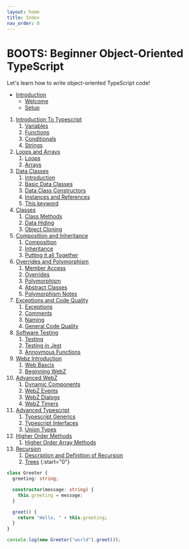 ```yaml
---
layout: home
title: Index
nav_order: 0
---
```


# BOOTS: Beginner Object-Oriented TypeScript

Let's learn how to write object-oriented TypeScript code!
- [Introduction](text/0-introduction/index.md)
   - [Welcome](text/0-introduction/welcome.md)
   - [Setup](text/9-introduction/setup.md) 

1. [Introduction To Typescript](text/1-typescript/index.md)
   1. [Variables](text/1-typescript/variables.md)
   2. [Functions](text/1-typescript/functions.md)
   3. [Conditionals](text/1-typescript/conditionals.md)
   4. [Strings](text/1-typescript/strings.md)
2. [Loops and Arrays](text/2-loops/index.md)
   1. [Loops](text/2-loops/loops.md)
   2. [Arrays](text/2-loops/arrays.md)
3. [Data Classes](text/3-dataclass/index.md)
    1. [Introduction](text/3-dataclass/intro.md)
    2. [Basic Data Classes](text/3-dataclass/basic.md)
    3. [Data Class Constructors](text/3-dataclass/constructors.md)
    4. [Instances and References](text/3-dataclass/references.md)
    5. [This keyword](text/3-dataclass/this.md)
4. [Classes](text/4-classes/index.md)
    1. [Class Methods](text/4-classes/methods.md)
    2. [Data Hiding](text/4-classes/private.md)
    3. [Object Cloning](text/4-classes/clone.md)
5. [Composition and Inheritance](text/5-composition-inheritance/index.md)
    1. [Composition](text/5-composition-inheritance/composition.md)
    2. [Inheritance](text/5-composition-inheritance/inheritance.md)
    3. [Putting it all Together](text/5-composition-inheritance/summation.md)
6. [Overrides and Polymorphism](text/6-polymorphism/index.md)
    1. [Member Access](text/6-polymorphism/member_access.md)
    2. [Overrides](text/6-polymorphism/overrides.md)
    3. [Polymorphism](text/6-polymorphism/polymorphism.md)
    4. [Abstract Classes](text/6-polymorphism/abstract.md)
    5. [Polymorphism Notes](text/6-polymorphism/notes.md)
7. [Exceptions and Code Quality](text/7-exceptions_code_qual/index.md)
    1. [Exceptions](text/7-exceptions_code_qual/excedptions.md)
    2. [Comments](text/7-exceptions_code_qual/comments.md)
    3. [Naming](text/7-exceptions_code_qual/naming.md)
    4. [General Code Quality](text/7-exceptions_code_qual/general.md)
8. [Software Testing](text/8-testing/index.md)
    1. [Testing](text/8-testing/testing.md)
    2. [Testing in Jest](text/8-testing/jest.md)
    3. [Annoymous Functions](text/8-testing/anonymous.md)
9. [Webz Introduction](text/9-webz-intro/index.md)
    1. [Web Bascis](text/9-webz-intro/webbasics.md)
    2. [Beginning WebZ](text/9-webz-intro/beginning_webz.md)
10. [Advanced WebZ](text/10-webz-advanced/index.md)
    1. [Dynamic Components](text/10-webz-advanced/dynamic.md)
    2. [WebZ Events](text/10-webz-advanced/events.md)
    3. [WebZ Dialogs](text/10-webz-advanced/dialogs.md)
    4. [WebZ Timers](text/10-webz-advanced/timers.md)
11. [Advanced Typescript](text/11-Advanced%20Typescript/index.md)
    1. [Typescript Generics](text/11-Advanced%20Typescript/generics.md)
    2. [Typescript Interfaces](text/11-Advanced%20Typescript/interfaces.md)
    3. [Union Types](text/11-Advanced%20Typescript/unions.md)
12. [Higher Order Methods](text/12-high-order-methods/index.md)
    1. [Higher Order Array Methods](text/12-high-order-methods/arrays.md)
13. [Recursion](text/13-Recursion/index.md)
    1. [Description and Definition of Recursion](text/13-Recursion/recursion.md)
    2. [Trees](text/13-Recursion/trees.md)
{:start="0"}

```typescript
class Greeter {
  greeting: string;

  constructor(message: string) {
    this.greeting = message;
  }

  greet() {
    return "Hello, " + this.greeting;
  }
}

console.log(new Greeter("world").greet());
```